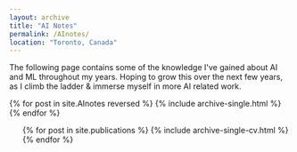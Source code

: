 ```yaml
---
layout: archive
title: "AI Notes"
permalink: /AInotes/
location: "Toronto, Canada"
---
```


The following page contains some of the knowledge I've gained about AI and ML throughout my years. Hoping to grow this over the next few years, as I climb the ladder & immerse myself in more AI related work. 

{% for post in site.AInotes reversed %}
  {% include archive-single.html %}
{% endfor %} 


<ul>{% for post in site.publications %}
{% include archive-single-cv.html %}
{% endfor %}</ul>
